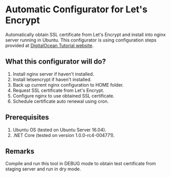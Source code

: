 # Automatic Configurator for Let's Encrypt

Automatically obtain SSL certificate from Let's Encrypt and install into nginx server running in Ubuntu. This configurator is using configuration steps provided at [DigitalOcean Tutorial website](https://www.digitalocean.com/community/tutorials/how-to-secure-nginx-with-let-s-encrypt-on-ubuntu-16-04).

## What this configurator will do?

1. Install nginx server if haven't installed.
2. Install letsencrypt if haven't installed.
3. Back up current nginx configuration to HOME folder.
4. Request SSL certificate from Let's Encrypt.
5. Configure nginx to use obtained SSL certificate.
6. Schedule certificate auto renewal using cron.

## Prerequisites

1. Ubuntu OS (tested on Ubuntu Server 16.04).
2. .NET Core (tested on version 1.0.0-rc4-004771).

## Remarks

Compile and run this tool in DEBUG mode to obtain test certificate from staging server and run in dry mode.
